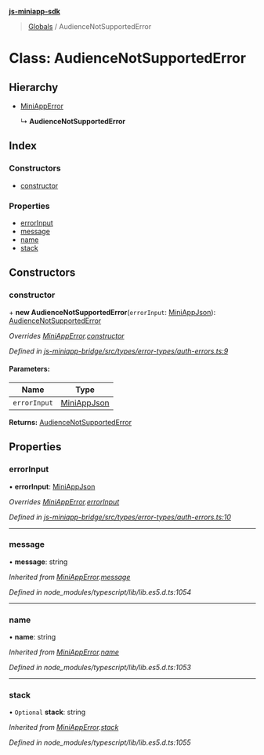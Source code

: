 **[js-miniapp-sdk](../README.md)**

> [Globals](../README.md) / AudienceNotSupportedError

# Class: AudienceNotSupportedError

## Hierarchy

* [MiniAppError](miniapperror.md)

  ↳ **AudienceNotSupportedError**

## Index

### Constructors

* [constructor](audiencenotsupportederror.md#constructor)

### Properties

* [errorInput](audiencenotsupportederror.md#errorinput)
* [message](audiencenotsupportederror.md#message)
* [name](audiencenotsupportederror.md#name)
* [stack](audiencenotsupportederror.md#stack)

## Constructors

### constructor

\+ **new AudienceNotSupportedError**(`errorInput`: [MiniAppJson](../interfaces/miniappjson.md)): [AudienceNotSupportedError](audiencenotsupportederror.md)

*Overrides [MiniAppError](miniapperror.md).[constructor](miniapperror.md#constructor)*

*Defined in [js-miniapp-bridge/src/types/error-types/auth-errors.ts:9](https://github.com/rakutentech/js-miniapp/blob/df2c090/js-miniapp-bridge/src/types/error-types/auth-errors.ts#L9)*

#### Parameters:

Name | Type |
------ | ------ |
`errorInput` | [MiniAppJson](../interfaces/miniappjson.md) |

**Returns:** [AudienceNotSupportedError](audiencenotsupportederror.md)

## Properties

### errorInput

•  **errorInput**: [MiniAppJson](../interfaces/miniappjson.md)

*Overrides [MiniAppError](miniapperror.md).[errorInput](miniapperror.md#errorinput)*

*Defined in [js-miniapp-bridge/src/types/error-types/auth-errors.ts:10](https://github.com/rakutentech/js-miniapp/blob/df2c090/js-miniapp-bridge/src/types/error-types/auth-errors.ts#L10)*

___

### message

•  **message**: string

*Inherited from [MiniAppError](miniapperror.md).[message](miniapperror.md#message)*

*Defined in node_modules/typescript/lib/lib.es5.d.ts:1054*

___

### name

•  **name**: string

*Inherited from [MiniAppError](miniapperror.md).[name](miniapperror.md#name)*

*Defined in node_modules/typescript/lib/lib.es5.d.ts:1053*

___

### stack

• `Optional` **stack**: string

*Inherited from [MiniAppError](miniapperror.md).[stack](miniapperror.md#stack)*

*Defined in node_modules/typescript/lib/lib.es5.d.ts:1055*
